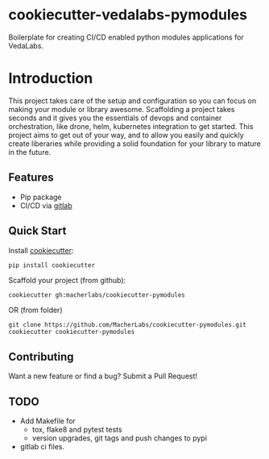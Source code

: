 cookiecutter-vedalabs-pymodules
========


Boilerplate for creating CI/CD enabled python modules applications for VedaLabs.

# Introduction
This project takes care of the setup and configuration so you can focus on making your module or library awesome. Scaffolding a project takes seconds and it gives you the essentials of devops and container orchestration, like drone, helm, kubernetes integration to get started. This project aims to get out of your way, and to allow you easily and quickly create liberaries while providing a solid foundation for your library to mature in the future.

## Features
- Pip package
- CI/CD via [gitlab](https://gitlab.com/_macherlabs/devops/cicd/gitlab-ci-templates)

## Quick Start
Install [cookiecutter](https://github.com/audreyr/cookiecutter):
```bash
pip install cookiecutter
```

Scaffold your project (from github):
```
cookiecutter gh:macherlabs/cookiecutter-pymodules
```
OR (from folder)
```
git clone https://github.com/MacherLabs/cookiecutter-pymodules.git
cookiecutter cookiecutter-pymodules
```



## Contributing
Want a new feature or find a bug? Submit a Pull Request!

## TODO
- Add Makefile for
    - tox, flake8 and pytest tests
    - version upgrades, git tags and push changes to pypi
- gitlab ci files.